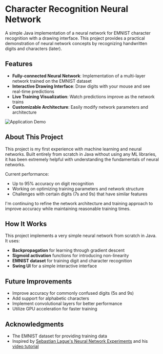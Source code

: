 # Character Recognition Neural Network

A simple Java implementation of a neural network for EMNIST character recognition with a drawing interface. This project provides a practical demonstration of neural network concepts by recognizing handwritten digits and characters (later).

## Features

- **Fully-connected Neural Network**: Implementation of a multi-layer network trained on the EMNIST dataset
- **Interactive Drawing Interface**: Draw digits with your mouse and see real-time predictions
- **Live Training Visualization**: Watch predictions improve as the network trains
- **Customizable Architecture**: Easily modify network parameters and architecture

![Application Demo](docs/screenshots/demo.gif)

## About This Project

This project is my first experience with machine learning and neural networks. Built entirely from scratch in Java without using any ML libraries, it has been extremely helpful with understanding the fundamentals of neural networks.

Current performance:
- Up to 95% accuracy on digit recognition
- Working on optimizing training parameters and network structure
- Challenges with certain digits (7s and 9s) that have similar features

I'm continuing to refine the network architecture and training approach to improve accuracy while maintaining reasonable training times.

## How It Works

This project implements a very simple neural network from scratch in Java. It uses:

- **Backpropagation** for learning through gradient descent
- **Sigmoid activation** functions for introducing non-linearity
- **EMNIST dataset** for training digit and character recognition
- **Swing UI** for a simple interactive interface

## Future Improvements

- Improve accuracy for commonly confused digits (5s and 9s)
- Add support for alphabetic characters
- Implement convolutional layers for better performance
- Utilize GPU acceleration for faster training

## Acknowledgments

- The EMNIST dataset for providing training data
- Inspired by [Sebastian Lague's Neural Network Experiments](https://github.com/SebLague/Neural-Network-Experiments) and his [video tutorial](https://www.youtube.com/watch?v=hfMk-kjRv4c)


